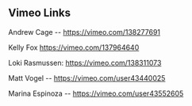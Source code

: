 ## Vimeo Links

Andrew Cage -- https://vimeo.com/138277691

Kelly Fox
https://vimeo.com/137964640

Loki Rasmussen: https://vimeo.com/138311073

Matt Vogel -- https://vimeo.com/user43440025

Marina Espinoza -- https://vimeo.com/user43552605
